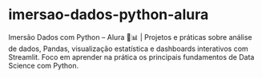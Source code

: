 # imersao-dados-python-alura
Imersão Dados com Python – Alura 🐍📊 | Projetos e práticas sobre análise de dados, Pandas, visualização estatística e dashboards interativos com Streamlit. Foco em aprender na prática os principais fundamentos de Data Science com Python.
